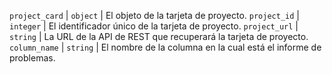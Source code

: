 `project_card` | `object` | El objeto de la tarjeta de proyecto. `project_id` | `integer` | El identificador único de la tarjeta de proyecto. `project_url` | `string` | La URL de la API de REST que recuperará la tarjeta de proyecto. `column_name` | `string` | El nombre de la columna en la cual está el informe de problemas.